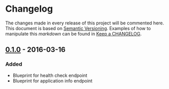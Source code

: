 # Changelog

The changes made in every release of this project will be commented here. This document is based on [Semantic Versioning](http://semver.org/). Examples of how to manipulate this _markdown_ can be found in [Keep a CHANGELOG](http://keepachangelog.com/).

## [0.1.0](https://github.com/stone-payments/sanic-management-blueprint/tree/v0.1.0) - 2016-03-16
### Added
- Blueprint for health check endpoint
- Blueprint for application info endpoint